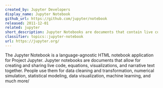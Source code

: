 ```yaml
---
created_by: Jupyter Developers
display_name: Jupyter Notebook
github_url: https://github.com/jupyter/notebook
released: 2011-12-01
related: jupyter
short_description: Jupyter Notebooks are documents that contain live code, visualizations, and narrative text.
classifier: topics::jupyter-notebook
url: https://jupyter.org/
---
```


The Jupyter Notebook is a language-agnostic HTML notebook application for Project Jupyter. Jupyter notebooks are documents that allow for creating and sharing live code, equations, visualizations, and narrative text together. People use them for data cleaning and transformation, numerical simulation, statistical modeling, data visualization, machine learning, and much more/